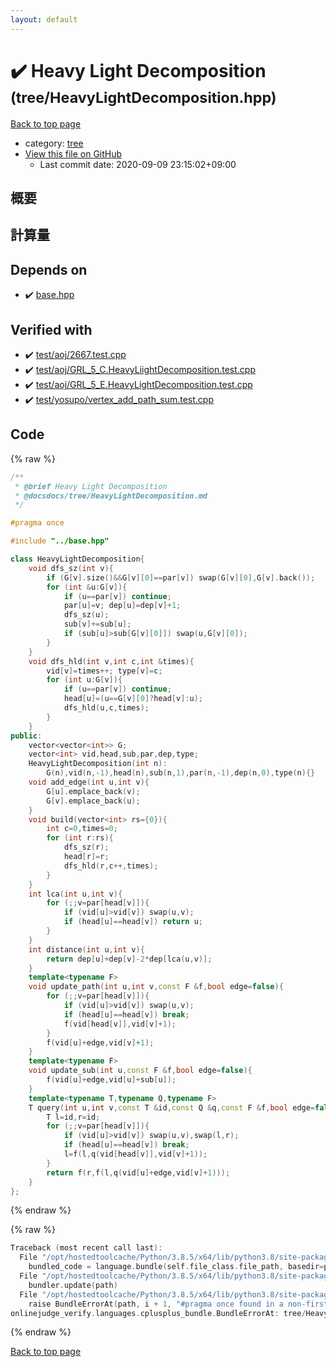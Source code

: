 ```yaml
---
layout: default
---
```


<!-- mathjax config similar to math.stackexchange -->
<script type="text/javascript" async
  src="https://cdnjs.cloudflare.com/ajax/libs/mathjax/2.7.5/MathJax.js?config=TeX-MML-AM_CHTML">
</script>
<script type="text/x-mathjax-config">
  MathJax.Hub.Config({
    TeX: { equationNumbers: { autoNumber: "AMS" }},
    tex2jax: {
      inlineMath: [ ['$','$'] ],
      processEscapes: true
    },
    "HTML-CSS": { matchFontHeight: false },
    displayAlign: "left",
    displayIndent: "2em"
  });
</script>

<script type="text/javascript" src="https://cdnjs.cloudflare.com/ajax/libs/jquery/3.4.1/jquery.min.js"></script>
<script src="https://cdn.jsdelivr.net/npm/jquery-balloon-js@1.1.2/jquery.balloon.min.js" integrity="sha256-ZEYs9VrgAeNuPvs15E39OsyOJaIkXEEt10fzxJ20+2I=" crossorigin="anonymous"></script>
<script type="text/javascript" src="../../assets/js/copy-button.js"></script>
<link rel="stylesheet" href="../../assets/css/copy-button.css" />


# :heavy_check_mark: Heavy Light Decomposition <small>(tree/HeavyLightDecomposition.hpp)</small>

<a href="../../index.html">Back to top page</a>

* category: <a href="../../index.html#c0af77cf8294ff93a5cdb2963ca9f038">tree</a>
* <a href="{{ site.github.repository_url }}/blob/master/tree/HeavyLightDecomposition.hpp">View this file on GitHub</a>
    - Last commit date: 2020-09-09 23:15:02+09:00




## 概要

## 計算量

## Depends on

* :heavy_check_mark: <a href="../base.hpp.html">base.hpp</a>


## Verified with

* :heavy_check_mark: <a href="../../verify/test/aoj/2667.test.cpp.html">test/aoj/2667.test.cpp</a>
* :heavy_check_mark: <a href="../../verify/test/aoj/GRL_5_C.HeavyLiightDecomposition.test.cpp.html">test/aoj/GRL_5_C.HeavyLiightDecomposition.test.cpp</a>
* :heavy_check_mark: <a href="../../verify/test/aoj/GRL_5_E.HeavyLightDecomposition.test.cpp.html">test/aoj/GRL_5_E.HeavyLightDecomposition.test.cpp</a>
* :heavy_check_mark: <a href="../../verify/test/yosupo/vertex_add_path_sum.test.cpp.html">test/yosupo/vertex_add_path_sum.test.cpp</a>


## Code

<a id="unbundled"></a>
{% raw %}
```cpp
/**
 * @brief Heavy Light Decomposition
 * @docsdocs/tree/HeavyLightDecomposition.md
 */

#pragma once

#include "../base.hpp"

class HeavyLightDecomposition{
    void dfs_sz(int v){
        if (G[v].size()&&G[v][0]==par[v]) swap(G[v][0],G[v].back());
        for (int &u:G[v]){
            if (u==par[v]) continue;
            par[u]=v; dep[u]=dep[v]+1;
            dfs_sz(u);
            sub[v]+=sub[u];
            if (sub[u]>sub[G[v][0]]) swap(u,G[v][0]);
        }
    }
    void dfs_hld(int v,int c,int &times){
        vid[v]=times++; type[v]=c;
        for (int u:G[v]){
            if (u==par[v]) continue;
            head[u]=(u==G[v][0]?head[v]:u);
            dfs_hld(u,c,times);
        }
    }
public:
    vector<vector<int>> G;
    vector<int> vid,head,sub,par,dep,type;
    HeavyLightDecomposition(int n):
        G(n),vid(n,-1),head(n),sub(n,1),par(n,-1),dep(n,0),type(n){}
    void add_edge(int u,int v){
        G[u].emplace_back(v);
        G[v].emplace_back(u);
    }
    void build(vector<int> rs={0}){
        int c=0,times=0;
        for (int r:rs){
            dfs_sz(r);
            head[r]=r;
            dfs_hld(r,c++,times);
        }
    }
    int lca(int u,int v){
        for (;;v=par[head[v]]){
            if (vid[u]>vid[v]) swap(u,v);
            if (head[u]==head[v]) return u;
        }
    }
    int distance(int u,int v){
        return dep[u]+dep[v]-2*dep[lca(u,v)];
    }
    template<typename F>
    void update_path(int u,int v,const F &f,bool edge=false){
        for (;;v=par[head[v]]){
            if (vid[u]>vid[v]) swap(u,v);
            if (head[u]==head[v]) break;
            f(vid[head[v]],vid[v]+1);
        }
        f(vid[u]+edge,vid[v]+1);
    }
    template<typename F>
    void update_sub(int u,const F &f,bool edge=false){
        f(vid[u]+edge,vid[u]+sub[u]);
    }
    template<typename T,typename Q,typename F>
    T query(int u,int v,const T &id,const Q &q,const F &f,bool edge=false){
        T l=id,r=id;
        for (;;v=par[head[v]]){
            if (vid[u]>vid[v]) swap(u,v),swap(l,r);
            if (head[u]==head[v]) break;
            l=f(l,q(vid[head[v]],vid[v]+1));
        }
        return f(r,f(l,q(vid[u]+edge,vid[v]+1)));
    }
};
```
{% endraw %}

<a id="bundled"></a>
{% raw %}
```cpp
Traceback (most recent call last):
  File "/opt/hostedtoolcache/Python/3.8.5/x64/lib/python3.8/site-packages/onlinejudge_verify/docs.py", line 349, in write_contents
    bundled_code = language.bundle(self.file_class.file_path, basedir=pathlib.Path.cwd())
  File "/opt/hostedtoolcache/Python/3.8.5/x64/lib/python3.8/site-packages/onlinejudge_verify/languages/cplusplus.py", line 185, in bundle
    bundler.update(path)
  File "/opt/hostedtoolcache/Python/3.8.5/x64/lib/python3.8/site-packages/onlinejudge_verify/languages/cplusplus_bundle.py", line 310, in update
    raise BundleErrorAt(path, i + 1, "#pragma once found in a non-first line")
onlinejudge_verify.languages.cplusplus_bundle.BundleErrorAt: tree/HeavyLightDecomposition.hpp: line 6: #pragma once found in a non-first line

```
{% endraw %}

<a href="../../index.html">Back to top page</a>

